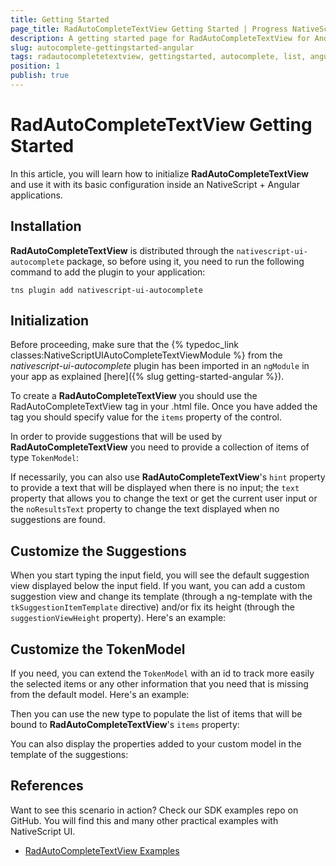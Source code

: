```yaml
---
title: Getting Started
page_title: RadAutoCompleteTextView Getting Started | Progress NativeScript UI Documentation
description: A getting started page for RadAutoCompleteTextView for Android. This article explains what are the steps to create a RadAutoCompleteTextView instance from scratch.
slug: autocomplete-gettingstarted-angular
tags: radautocompletetextview, gettingstarted, autocomplete, list, angular, nativescript, professional, ui
position: 1
publish: true
---
```


# RadAutoCompleteTextView Getting Started

In this article, you will learn how to initialize **RadAutoCompleteTextView** and use it with its basic configuration inside an NativeScript + Angular applications. 

## Installation
**RadAutoCompleteTextView** is distributed through the `nativescript-ui-autocomplete` package, so before using it, you need to run the following command to add the plugin to your application:

```
tns plugin add nativescript-ui-autocomplete
```

## Initialization
Before proceeding, make sure that the {% typedoc_link classes:NativeScriptUIAutoCompleteTextViewModule %} from the *nativescript-ui-autocomplete* plugin has been imported in an `ngModule` in your app as explained [here]({% slug getting-started-angular %}).

To create a **RadAutoCompleteTextView** you should use the RadAutoCompleteTextView tag in your .html file.
Once you have added the tag you should specify value for the `items` property of the control.

<snippet id='angular-autocomplete-getting-started-html'/>

In order to provide suggestions that will be used by **RadAutoCompleteTextView** you need to provide a collection of items of type `TokenModel`:

<snippet id='angular-autocomplete-getting-started'/>

If necessarily, you can also use **RadAutoCompleteTextView**'s `hint` property to provide a text that will be displayed when there is no input; the `text` property that allows you to change the text or get the current user input or the `noResultsText` property to change the text displayed when no suggestions are found.

## Customize the Suggestions
When you start typing the input field, you will see the default suggestion view displayed below the input field. If you want, you can add a custom suggestion view and change its template (through a ng-template with the `tkSuggestionItemTemplate` directive) and/or fix its height (through the `suggestionViewHeight` property). Here's an example:

<snippet id='angular-autocomplete-plain-mode-html'/>

## Customize the TokenModel
If you need, you can extend the `TokenModel` with an id to track more easily the selected items or any other information that you need that is missing from the default model. Here's an example:

<snippet id='angular-autocomplete-custom-token-model-ts'/>

Then you can use the new type to populate the list of items that will be bound to  **RadAutoCompleteTextView**'s `items` property:

<snippet id='angular-autocomplete-custom-tokens-items-ts'/>

You can also display the properties added to your custom model in the template of the suggestions:

<snippet id='angular-autocomplete-custom-tokens-template-html'/>

## References
Want to see this scenario in action?
Check our SDK examples repo on GitHub. You will find this and many other practical examples with NativeScript UI.

* [RadAutoCompleteTextView Examples](https://github.com/NativeScript/nativescript-ui-samples/tree/master/autocomplete/app/examples/getting-started)

